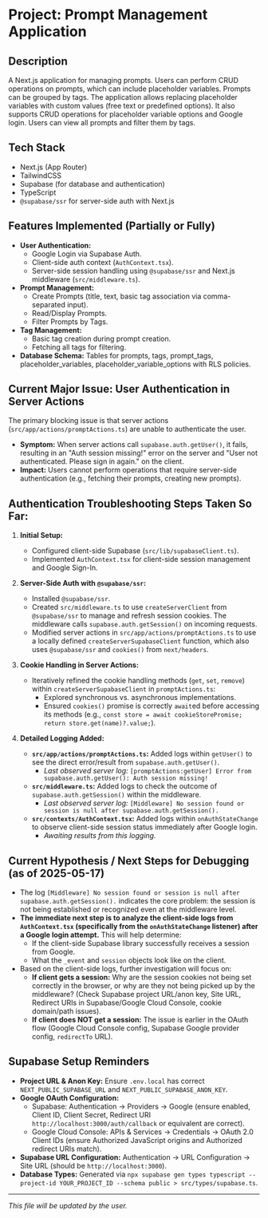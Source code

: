 # Project: Prompt Management Application

## Description

A Next.js application for managing prompts. Users can perform CRUD operations on prompts, which can include placeholder variables. Prompts can be grouped by tags. The application allows replacing placeholder variables with custom values (free text or predefined options). It also supports CRUD operations for placeholder variable options and Google login. Users can view all prompts and filter them by tags.

## Tech Stack

- Next.js (App Router)
- TailwindCSS
- Supabase (for database and authentication)
- TypeScript
- `@supabase/ssr` for server-side auth with Next.js

## Features Implemented (Partially or Fully)

- **User Authentication:**
    - Google Login via Supabase Auth.
    - Client-side auth context (`AuthContext.tsx`).
    - Server-side session handling using `@supabase/ssr` and Next.js middleware (`src/middleware.ts`).
- **Prompt Management:**
    - Create Prompts (title, text, basic tag association via comma-separated input).
    - Read/Display Prompts.
    - Filter Prompts by Tags.
- **Tag Management:**
    - Basic tag creation during prompt creation.
    - Fetching all tags for filtering.
- **Database Schema:** Tables for prompts, tags, prompt_tags, placeholder_variables, placeholder_variable_options with RLS policies.

## Current Major Issue: User Authentication in Server Actions

The primary blocking issue is that server actions (`src/app/actions/promptActions.ts`) are unable to authenticate the user.
- **Symptom:** When server actions call `supabase.auth.getUser()`, it fails, resulting in an "Auth session missing!" error on the server and "User not authenticated. Please sign in again." on the client.
- **Impact:** Users cannot perform operations that require server-side authentication (e.g., fetching their prompts, creating new prompts).

## Authentication Troubleshooting Steps Taken So Far:

1.  **Initial Setup:**
    - Configured client-side Supabase (`src/lib/supabaseClient.ts`).
    - Implemented `AuthContext.tsx` for client-side session management and Google Sign-In.

2.  **Server-Side Auth with `@supabase/ssr`:**
    - Installed `@supabase/ssr`.
    - Created `src/middleware.ts` to use `createServerClient` from `@supabase/ssr` to manage and refresh session cookies. The middleware calls `supabase.auth.getSession()` on incoming requests.
    - Modified server actions in `src/app/actions/promptActions.ts` to use a locally defined `createServerSupabaseClient` function, which also uses `@supabase/ssr` and `cookies()` from `next/headers`.

3.  **Cookie Handling in Server Actions:**
    - Iteratively refined the cookie handling methods (`get`, `set`, `remove`) within `createServerSupabaseClient` in `promptActions.ts`:
        - Explored synchronous vs. asynchronous implementations.
        - Ensured `cookies()` promise is correctly `await`ed before accessing its methods (e.g., `const store = await cookieStorePromise; return store.get(name)?.value;`).

4.  **Detailed Logging Added:**
    - **`src/app/actions/promptActions.ts`:** Added logs within `getUser()` to see the direct error/result from `supabase.auth.getUser()`.
        - *Last observed server log:* `[promptActions:getUser] Error from supabase.auth.getUser(): Auth session missing!`
    - **`src/middleware.ts`:** Added logs to check the outcome of `supabase.auth.getSession()` within the middleware.
        - *Last observed server log:* `[Middleware] No session found or session is null after supabase.auth.getSession().`
    - **`src/contexts/AuthContext.tsx`:** Added logs within `onAuthStateChange` to observe client-side session status immediately after Google login.
        - *Awaiting results from this logging.*

## Current Hypothesis / Next Steps for Debugging (as of 2025-05-17)

- The log `[Middleware] No session found or session is null after supabase.auth.getSession().` indicates the core problem: the session is not being established or recognized even at the middleware level.
- **The immediate next step is to analyze the client-side logs from `AuthContext.tsx` (specifically from the `onAuthStateChange` listener) after a Google login attempt.** This will help determine:
    - If the client-side Supabase library successfully receives a session from Google.
    - What the `_event` and `session` objects look like on the client.
- Based on the client-side logs, further investigation will focus on:
    - **If client gets a session:** Why are the session cookies not being set correctly in the browser, or why are they not being picked up by the middleware? (Check Supabase project URL/anon key, Site URL, Redirect URIs in Supabase/Google Cloud Console, cookie domain/path issues).
    - **If client does NOT get a session:** The issue is earlier in the OAuth flow (Google Cloud Console config, Supabase Google provider config, `redirectTo` URL).

## Supabase Setup Reminders

- **Project URL & Anon Key:** Ensure `.env.local` has correct `NEXT_PUBLIC_SUPABASE_URL` and `NEXT_PUBLIC_SUPABASE_ANON_KEY`.
- **Google OAuth Configuration:**
    - Supabase: Authentication -> Providers -> Google (ensure enabled, Client ID, Client Secret, Redirect URI `http://localhost:3000/auth/callback` or equivalent are correct).
    - Google Cloud Console: APIs & Services -> Credentials -> OAuth 2.0 Client IDs (ensure Authorized JavaScript origins and Authorized redirect URIs match).
- **Supabase URL Configuration:** Authentication -> URL Configuration -> Site URL (should be `http://localhost:3000`).
- **Database Types:** Generated via `npx supabase gen types typescript --project-id YOUR_PROJECT_ID --schema public > src/types/supabase.ts`.

---
*This file will be updated by the user.*
